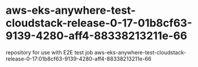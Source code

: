 # aws-eks-anywhere-test-cloudstack-release-0-17-01b8cf63-9139-4280-aff4-88338213211e-66
repository for use with E2E test job aws-eks-anywhere-test-cloudstack-release-0-17:01b8cf63-9139-4280-aff4-88338213211e-66
